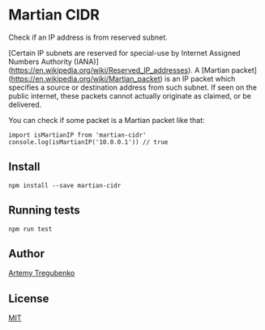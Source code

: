 # Martian CIDR

Check if an IP address is from reserved subnet.

[Certain IP subnets are reserved for special-use by Internet Assigned Numbers Authority (IANA)]
(https://en.wikipedia.org/wiki/Reserved_IP_addresses). A [Martian packet]
(https://en.wikipedia.org/wiki/Martian_packet) is an IP packet which specifies 
a source or destination address from such subnet. If seen on the public internet, 
these packets cannot actually originate as claimed, or be delivered.

You can check if some packet is a Martian packet like that:

    import isMartianIP from 'martian-cidr'
    console.log(isMartianIP('10.0.0.1')) // true

## Install

    npm install --save martian-cidr
    
## Running tests
   
    npm run test
    
## Author

[Artemy Tregubenko](https://arty.name/)

## License

[MIT](https://github.com/arty-name/martian-cidr/blob/master/LICENSE.md)